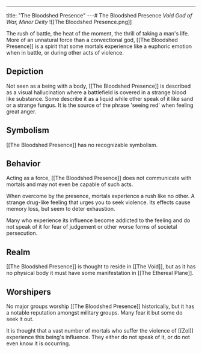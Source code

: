---
title: "The Bloodshed Presence"
---# The Bloodshed Presence
*Void God of War, Minor Deity*
![[The Bloodshed Presence.png]]

The rush of battle, the heat of the moment, the thrill of taking a man's life. More of an unnatural force than a convectional god, [[The Bloodshed Presence]] is a spirit that some mortals experience like a euphoric emotion when in battle, or during other acts of violence.

## Depiction
Not seen as a being with a body, [[The Bloodshed Presence]] is described as a visual hallucination where a battlefield is covered in a strange blood like substance. Some describe it as a liquid while other speak of it like sand or a strange fungus. It is the source of the phrase 'seeing red' when feeling great anger.

## Symbolism
[[The Bloodshed Presence]] has no recognizable symbolism.

## Behavior
Acting as a force, [[The Bloodshed Presence]] does not communicate with mortals and may not even be capable of such acts.

When overcome by the presence, mortals experience a rush like no other. A strange drug-like feeling that urges you to seek violence. Its effects cause memory loss, but seem to deter exhaustion.

Many who experience its influence become addicted to the feeling and do not speak of it for fear of judgement or other worse forms of societal persecution.

## Realm
[[The Bloodshed Presence]] is thought to reside in [[The Void]], but as it has no physical body it must have some manifestation in [[The Ethereal Plane]].

## Worshipers
No major groups worship [[The Bloodshed Presence]] historically, but it has a notable reputation amongst military groups. Many fear it but some do seek it out.

It is thought that a vast number of mortals who suffer the violence of [[Zol]] experience this being's influence. They either do not speak of it, or do not even know it is occurring.